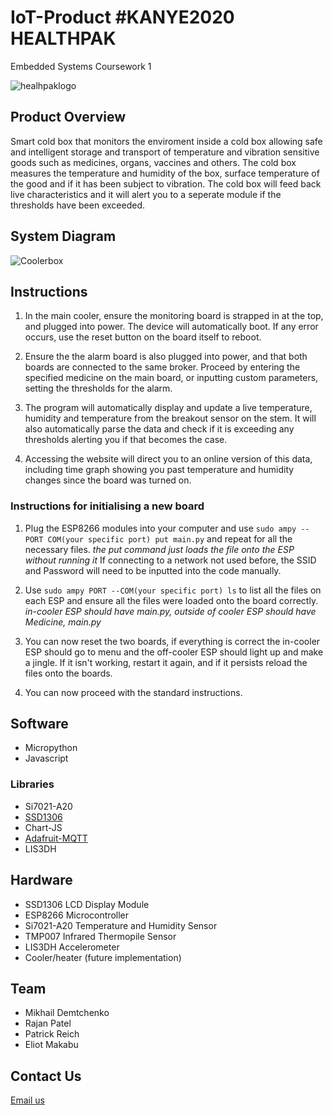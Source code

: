 # IoT-Product #KANYE2020 HEALTHPAK
Embedded Systems Coursework 1

![healhpaklogo](https://github.com/RajanPatel97/IoT-Product/blob/master/HealthPakLogoCut.png)

## Product Overview
Smart cold box that monitors the enviroment inside a cold box allowing safe and intelligent storage and transport of temperature and vibration sensitive goods such as medicines, organs, vaccines and others. The cold box measures the temperature and humidity of the box, surface temperature of the good and if it has been subject to vibration. The cold box will feed back live characteristics and it will alert you to a seperate module if the thresholds have been exceeded. 

## System Diagram
![Coolerbox](https://github.com/RajanPatel97/IoT-Product/blob/master/HealthPak.jpg)

## Instructions
1. In the main cooler, ensure the monitoring board is strapped in at the top, and plugged into power. The device will automatically boot. If any error occurs, use the reset button on the board itself to reboot.

2. Ensure the the alarm board is also plugged into power, and that both boards are connected to the same broker. Proceed by entering the specified medicine on the main board, or inputting custom parameters, setting the thresholds for the alarm.

3. The program will automatically display and update a live temperature, humidity and temperature from the breakout sensor on the stem. It will also automatically parse the data and check if it is exceeding any thresholds alerting you if that becomes the case.

4. Accessing the website will direct you to an online version of this data, including time graph showing you past temperature and humidity changes since the board was turned on.

### Instructions for initialising a new board

1. Plug the ESP8266 modules into your computer and use `sudo ampy --PORT COM(your specific port) put main.py` and repeat for all the necessary files. *the put command just loads the file onto the ESP without running it*  If connecting to a network not used before, the SSID and Password will need to be inputted into the code manually.

2. Use `sudo ampy PORT --COM(your specific port) ls` to list all the files on each ESP and ensure all the files were loaded onto the board correctly. *in-cooler ESP should have main.py, outside of cooler ESP should have Medicine, main.py*

3. You can now reset the two boards, if everything is correct the in-cooler ESP should go to menu and the off-cooler ESP should light up and make a jingle. If it isn't working, restart it again, and if it persists reload the files onto the boards.

4. You can now proceed with the standard instructions.

## Software
* Micropython
* Javascript
### Libraries
* Si7021-A20 
* [SSD1306](https://raw.githubusercontent.com/adafruit/micropython-adafruit-ssd1306/master/ssd1306.py)
* Chart-JS
* [Adafruit-MQTT](https://github.com/adafruit/Adafruit_MQTT_Library)
* LIS3DH
## Hardware
* SSD1306 LCD Display Module
* ESP8266 Microcontroller
* Si7021-A20 Temperature and Humidity Sensor 
* TMP007 Infrared Thermopile Sensor
* LIS3DH Accelerometer
* Cooler/heater (future implementation)
## Team
* Mikhail Demtchenko
* Rajan Patel
* Patrick Reich
* Eliot Makabu
## Contact Us
[Email us](md5315@ic.ac.uk)
